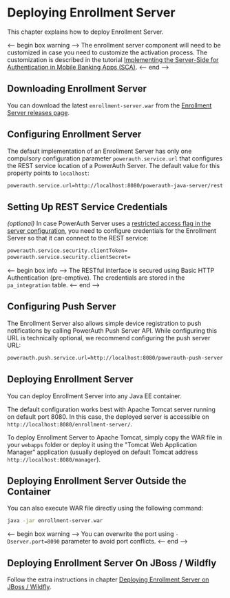 # Deploying Enrollment Server

This chapter explains how to deploy Enrollment Server.

<-- begin box warning -->
The enrollment server component will need to be customized in case you need to customize the activation process. The customization is described in the tutorial [Implementing the Server-Side for Authentication in Mobile Banking Apps (SCA)](https://developers.wultra.com/products/mobile-token/2021-05/tutorials/Authentication-in-Mobile-Apps/Server-Side-Tutorial#deploying-the-enrollment-server).
<-- end -->

## Downloading Enrollment Server

You can download the latest `enrollment-server.war` from the [Enrollment Server releases page](https://github.com/wultra/enrollment-server/releases).

## Configuring Enrollment Server

The default implementation of an Enrollment Server has only one compulsory configuration parameter `powerauth.service.url` that configures the REST service location of a PowerAuth Server. The default value for this property points to `localhost`:

```bash
powerauth.service.url=http://localhost:8080/powerauth-java-server/rest
```

## Setting Up REST Service Credentials

_(optional)_ In case PowerAuth Server uses a [restricted access flag in the server configuration](https://github.com/wultra/powerauth-server/blob/develop/docs/Deploying-PowerAuth-Server.md#enabling-powerauth-server-security), you need to configure credentials for the Enrollment Server so that it can connect to the REST service:

```sh
powerauth.service.security.clientToken=
powerauth.service.security.clientSecret=
```

<-- begin box info -->
The RESTful interface is secured using Basic HTTP Authentication (pre-emptive). The credentials are stored in the `pa_integration` table.
<-- end -->

## Configuring Push Server

The Enrollment Server also allows simple device registration to push notifications by calling PowerAuth Push Server API. While configuring this URL is technically optional, we recommend configuring the push server URL:

```bash
powerauth.push.service.url=http://localhost:8080/powerauth-push-server
```

## Deploying Enrollment Server

You can deploy Enrollment Server into any Java EE container.

The default configuration works best with Apache Tomcat server running on default port 8080. In this case, the deployed server is accessible on `http://localhost:8080/enrollment-server/`.

To deploy Enrollment Server to Apache Tomcat, simply copy the WAR file in your `webapps` folder or deploy it using the "Tomcat Web Application Manager" application (usually deployed on default Tomcat address `http://localhost:8080/manager`).

## Deploying Enrollment Server Outside the Container

You can also execute WAR file directly using the following command:

```bash
java -jar enrollment-server.war
```

<-- begin box warning -->
You can overwrite the port using `-Dserver.port=8090` parameter to avoid port conflicts.
<-- end -->

## Deploying Enrollment Server On JBoss / Wildfly

Follow the extra instructions in chapter [Deploying Enrollment Server on JBoss / Wildfly](./Deploying-Wildfly.md).
